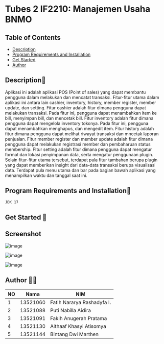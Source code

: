 # Tubes 2 IF2210: Manajemen Usaha BNMO

## Table of Contents

- [Description](#description)
- [Program Requirements and Installation](#program-requirements-and-installation)
- [Get Started](#get-started-)
- [Author](#author-)

## Description🚀
Aplikasi ini adalah aplikasi POS (Point of sales) yang dapat membantu pengguna dalam melakukan dan mencatat transaksi. Fitur-fitur utama dalam aplikasi ini antara lain cashier, inventory, history, member register, member update, dan setting. Fitur cashier adalah fitur dimana pengguna dapat melakukan transaksi. Pada fitur ini, pengguna dapat menambahkan item ke bill, menyimpan bill, dan mencetak bill. Fitur inventory adalah fitur dimana pengguna dapat mengelola inventory tokonya. Pada fitur ini, pengguna dapat menambahkan menghapus, dan mengedit item. Fitur history adalah fitur dimana pengguna dapat melihat riwayat transaksi dan mncetak laporan penjualan. Fitur member register dan member update adalah fitur dimana pengguna dapat melakukan registrasi member dan pembaharuan status membership. FItur setting adalah fitur dimana pengguna dapat mengatur format dan lokasi  penyimpanan data, serta mengatur penggunaan plugin.
Selain fitur-fitur utama tersebut, terdapat pula fitur tambahan berupa plugin yang dapat memberikan insight dari data-data transaksi berupa visualisasi data. Terdapat pula menu utama dan bar pada bagian bawah aplikasi yang menampilkan waktu dan tanggal saat ini. 

## Program Requirements and Installation🔧

```markdown
JDK 17

```

## Get Started 🏁

## Screenshot
![image](https://user-images.githubusercontent.com/92701179/236724045-10b3a9dd-54a9-4981-9075-088cacd6b7bb.png)

![image](https://user-images.githubusercontent.com/92701179/236724085-6829f108-e59c-40e7-84ef-43b766ecf1a6.png)

![image](https://user-images.githubusercontent.com/92701179/236724122-c16f779a-0e34-4377-aa28-a4c8486e9653.png)


## Author 🧑‍💻
| NO | Nama | NIM|
|---|---|---|
| 1 |13521060 | Fatih Nararya Rashadyfa I. |
|2 | 13521088 | Puti Nabilla Aidira|
|3| 13521091 | Fakih Anugerah Pratama|
|4| 13521130 | Althaaf Khasyi Atisomya|
|5|13521144 | Bintang Dwi Marthen|
